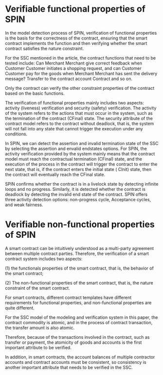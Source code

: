                                                     
#  Verifiable functional properties of SPIN

In the model detection process of SPIN, verification of functional properties is the basis for the correctness of the contract, ensuring that the smart contract implements the function and then verifying whether the smart contract satisfies the nature constraint.
	
For the SSC mentioned in the article, the contract functions that need to be tested include: Can Merchant Merchant give correct feedback when Customer Customer initiates a shopping request, and can Customer Customer pay for the goods when Merchant Merchant has sent the delivery message? Transfer to the contract account Contract and so on.
	

Only the contract can verify the other constraint properties of the contract based on the basic functions.
	
The verification of functional properties mainly includes two aspects: activity (liveness) verification and security (safety) verification. The activity of the system refers to the actions that must occur in the system, such as the termination of the contract (CFinal) state. The security attribute of the contract model refers to the contract without deadlock, that is, the system will not fall into any state that cannot trigger the execution under any conditions.
	
In SPIN, we can detect the assertion and invalid termination state of the SSC by selecting the assertion and envalid endstates options. For SPIN, the activity verification provided by the system mainly means that the contract model must reach the contractual termination (CFinal) state, and the execution of the process in the contract will trigger the contract to enter the next state, that is, if the contract enters the initial state ( CInit) state, then the contract will eventually reach the CFinal state.
	
SPIN confirms whether the contract is in a livelock state by detecting infinite loops and no progress. Similarly, it is detected whether the contract is deadlock by detecting the invalid end state of the contract. SPIN offers three activity detection options: non-progress cycle, Acceptance cycles, and weak fairness.

# Verifiable non-functional properties of SPIN                                
	
A smart contract can be intuitively understood as a multi-party agreement between multiple contract parties. Therefore, the verification of a smart contract system includes two aspects: 

(1) the functionals properties of the smart contract, that is, the behavior of the smart contract;

(2) The non-functional properties of the smart contract, that is, the nature constraint of the smart contract. 
	
For smart contracts, different contract templates have different requirements for functional properties, and non-functional properties are quite different.
	
For the SSC model of the modeling and verification system in this paper, the contract commodity is atomic, and in the process of contract transaction, the transfer amount is also atomic.
	
Therefore, because of the transactions involved in the contract, such as transfer or payment, the atomicity of goods and accounts is the first important attribute to be verified.
	
In addition, in smart contracts, the account balances of multiple contractor accounts and contract accounts must be consistent, so consistency is another important attribute that needs to be verified in the SSC.
